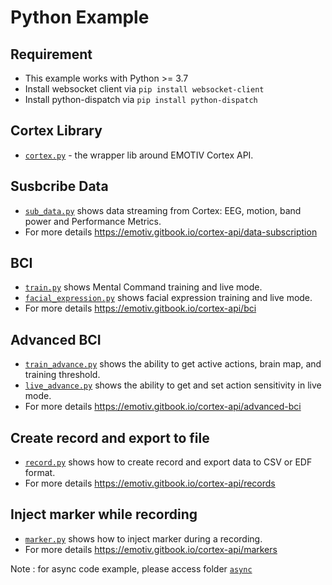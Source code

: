 # Python Example

## Requirement
- This example works with Python >= 3.7
- Install websocket client via  `pip install websocket-client`
- Install python-dispatch via `pip install python-dispatch`

## Cortex Library
- [`cortex.py`](./cortex.py) - the wrapper lib around EMOTIV Cortex API.

## Susbcribe Data
- [`sub_data.py`](./sub_data.py) shows data streaming from Cortex: EEG, motion, band power and Performance Metrics.
- For more details https://emotiv.gitbook.io/cortex-api/data-subscription

## BCI
- [`train.py`](./train.py) shows Mental Command training and live mode.
- [`facial_expression.py`](./facial_expression.py) shows facial expression training and live mode.
- For more details https://emotiv.gitbook.io/cortex-api/bci

## Advanced BCI
- [`train_advance.py`](./train_advance.py) shows the ability to get active actions, brain map, and training threshold.
- [`live_advance.py`](./live_advance.py) shows the ability to get and set action sensitivity in live mode.
- For more details https://emotiv.gitbook.io/cortex-api/advanced-bci

## Create record and export to file
- [`record.py`](./record.py) shows how to create record and export data to CSV or EDF format.
- For more details https://emotiv.gitbook.io/cortex-api/records

## Inject marker while recording
- [`marker.py`](./marker.py) shows how to inject marker during a recording.
- For more details https://emotiv.gitbook.io/cortex-api/markers

Note : for async code example, please access folder [`async`](./async)


